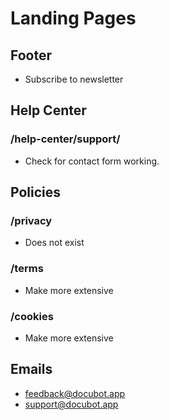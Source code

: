 # Landing Pages

## Footer

- Subscribe to newsletter

## Help Center

### /help-center/support/

- Check for contact form working.

## Policies

### /privacy

- Does not exist

### /terms

- Make more extensive

### /cookies

- Make more extensive

## Emails

- feedback@docubot.app
- support@docubot.app
